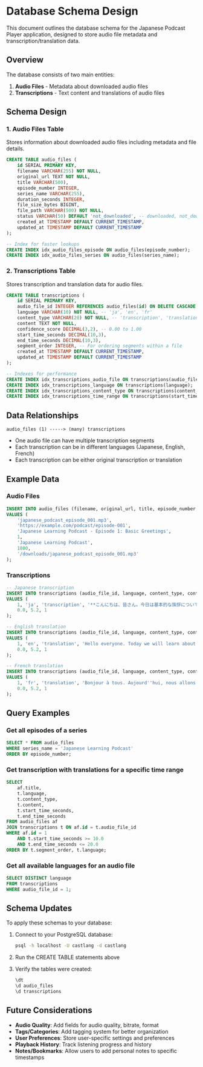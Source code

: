 # Database Schema Design

This document outlines the database schema for the Japanese Podcast Player application, designed to store audio file metadata and transcription/translation data.

## Overview

The database consists of two main entities:

1. **Audio Files** - Metadata about downloaded audio files
2. **Transcriptions** - Text content and translations of audio files

## Schema Design

### 1. Audio Files Table

Stores information about downloaded audio files including metadata and file details.

```sql
CREATE TABLE audio_files (
    id SERIAL PRIMARY KEY,
    filename VARCHAR(255) NOT NULL,
    original_url TEXT NOT NULL,
    title VARCHAR(500),
    episode_number INTEGER,
    series_name VARCHAR(255),
    duration_seconds INTEGER,
    file_size_bytes BIGINT,
    file_path VARCHAR(500) NOT NULL,
    status VARCHAR(50) DEFAULT 'not_downloaded', -- downloaded, not_downloaded
    created_at TIMESTAMP DEFAULT CURRENT_TIMESTAMP,
    updated_at TIMESTAMP DEFAULT CURRENT_TIMESTAMP
);

-- Index for faster lookups
CREATE INDEX idx_audio_files_episode ON audio_files(episode_number);
CREATE INDEX idx_audio_files_series ON audio_files(series_name);
```

### 2. Transcriptions Table

Stores transcription and translation data for audio files.

```sql
CREATE TABLE transcriptions (
    id SERIAL PRIMARY KEY,
    audio_file_id INTEGER REFERENCES audio_files(id) ON DELETE CASCADE,
    language VARCHAR(10) NOT NULL, -- 'ja', 'en', 'fr'
    content_type VARCHAR(20) NOT NULL, -- 'transcription', 'translation'
    content TEXT NOT NULL,
    confidence_score DECIMAL(3,2), -- 0.00 to 1.00
    start_time_seconds DECIMAL(10,3),
    end_time_seconds DECIMAL(10,3),
    segment_order INTEGER, -- For ordering segments within a file
    created_at TIMESTAMP DEFAULT CURRENT_TIMESTAMP,
    updated_at TIMESTAMP DEFAULT CURRENT_TIMESTAMP
);

-- Indexes for performance
CREATE INDEX idx_transcriptions_audio_file ON transcriptions(audio_file_id);
CREATE INDEX idx_transcriptions_language ON transcriptions(language);
CREATE INDEX idx_transcriptions_content_type ON transcriptions(content_type);
CREATE INDEX idx_transcriptions_time_range ON transcriptions(start_time_seconds, end_time_seconds);
```

## Data Relationships

```
audio_files (1) -----> (many) transcriptions
```

- One audio file can have multiple transcription segments
- Each transcription can be in different languages (Japanese, English, French)
- Each transcription can be either original transcription or translation

## Example Data

### Audio Files

```sql
INSERT INTO audio_files (filename, original_url, title, episode_number, series_name, duration_seconds, file_path)
VALUES (
    'japanese_podcast_episode_001.mp3',
    'https://example.com/podcast/episode-001',
    'Japanese Learning Podcast - Episode 1: Basic Greetings',
    1,
    'Japanese Learning Podcast',
    1800,
    '/downloads/japanese_podcast_episode_001.mp3'
);
```

### Transcriptions

```sql
-- Japanese transcription
INSERT INTO transcriptions (audio_file_id, language, content_type, content, start_time_seconds, end_time_seconds, segment_order)
VALUES (
    1, 'ja', 'transcription', '**こんにちは、皆さん。今日は基本的な挨拶について学びましょ**う。',
    0.0, 5.2, 1
);

-- English translation
INSERT INTO transcriptions (audio_file_id, language, content_type, content, start_time_seconds, end_time_seconds, segment_order)
VALUES (
    1, 'en', 'translation', 'Hello everyone. Today we will learn about basic greetings.',
    0.0, 5.2, 1
);

-- French translation
INSERT INTO transcriptions (audio_file_id, language, content_type, content, start_time_seconds, end_time_seconds, segment_order)
VALUES (
    1, 'fr', 'translation', 'Bonjour à tous. Aujourd''hui, nous allons apprendre les salutations de base.',
    0.0, 5.2, 1
);
```

## Query Examples

### Get all episodes of a series

```sql
SELECT * FROM audio_files
WHERE series_name = 'Japanese Learning Podcast'
ORDER BY episode_number;
```

### Get transcription with translations for a specific time range

```sql
SELECT
    af.title,
    t.language,
    t.content_type,
    t.content,
    t.start_time_seconds,
    t.end_time_seconds
FROM audio_files af
JOIN transcriptions t ON af.id = t.audio_file_id
WHERE af.id = 1
    AND t.start_time_seconds >= 10.0
    AND t.end_time_seconds <= 20.0
ORDER BY t.segment_order, t.language;
```

### Get all available languages for an audio file

```sql
SELECT DISTINCT language
FROM transcriptions
WHERE audio_file_id = 1;
```

## Schema Updates

To apply these schemas to your database:

1. Connect to your PostgreSQL database:

   ```bash
   psql -h localhost -U castlang -d castlang
   ```

2. Run the CREATE TABLE statements above

3. Verify the tables were created:
   ```sql
   \dt
   \d audio_files
   \d transcriptions
   ```

## Future Considerations

- **Audio Quality**: Add fields for audio quality, bitrate, format
- **Tags/Categories**: Add tagging system for better organization
- **User Preferences**: Store user-specific settings and preferences
- **Playback History**: Track listening progress and history
- **Notes/Bookmarks**: Allow users to add personal notes to specific timestamps
